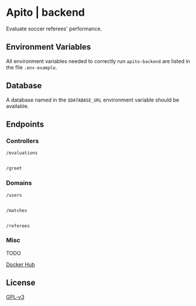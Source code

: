 # Apito | backend

Evaluate soccer referees' performance.

## Environment Variables

All environment variables needed to correctly run `apito-backend` are listed in the file `.env-example`.

## Database

A database named in the `$DATABASE_URL` environment variable should be available. 

## Endpoints

### Controllers

    /evaluations


    /greet


### Domains

    /users

    
    /matches


    /referees


### Misc

TODO

[Docker Hub](https://hub.docker.com/r/easbarbosa/apito)

## License

[GPL-v3](https://www.gnu.org/licenses/gpl-3.0.en.html)
